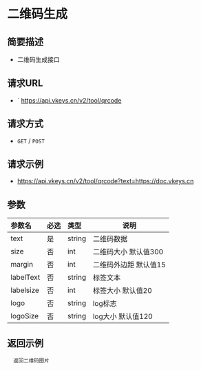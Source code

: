 # 二维码生成

## 简要描述

- 二维码生成接口

## 请求URL
- ` https://api.vkeys.cn/v2/tool/qrcode

## 请求方式
- `GET` / `POST`

## 请求示例
- https://api.vkeys.cn/v2/tool/qrcode?text=https://doc.vkeys.cn


## 参数

|参数名|必选|类型|说明|
|:----    |:---|:----- |-----   |
|text |是  |string |二维码数据    |
|size |否  |int | 二维码大小   默认值300 |
|margin| 否|int | 二维码外边距  默认值15  |
|labelText| 否|string | 标签文本    |
|labelsize| 否|int | 标签大小  默认值20 |
|logo| 否|string | log标志   |
|logoSize| 否|string | log大小   默认值120 |

## 返回示例

``` text
  返回二维码图片
```
